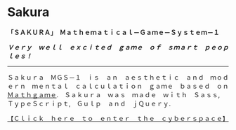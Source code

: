 # Sakura
**「ＳＡＫＵＲＡ」　Ｍａｔｈｅｍａｔｉｃａｌ－Ｇａｍｅ－Ｓｙｓｔｅｍ－１**

**_Ｖｅｒｙ　ｗｅｌｌ　ｅｘｃｉｔｅｄ　ｇａｍｅ　ｏｆ　ｓｍａｒｔ　ｐｅｏｐｌｅｓ！_**

---

Ｓａｋｕｒａ　ＭＧＳ－１　ｉｓ　ａｎ　ａｅｓｔｈｅｔｉｃ　ａｎｄ　ｍｏｄｅｒｎ　ｍｅｎｔａｌ　ｃａｌｃｕｌａｔｉｏｎ　ｇａｍｅ　ｂａｓｅｄ　ｏｎ　[Ｍａｔｈｇａｍｅ](https://github.com/TatuArvela/Mathgame).　Ｓａｋｕｒａ　ｗａｓ　ｍａｄｅ　ｗｉｔｈ　Ｓａｓｓ,　ＴｙｐｅＳｃｒｉｐｔ,　Ｇｕｌｐ　ａｎｄ　ｊＱｕｅｒｙ.

[【Ｃｌｉｃｋ　ｈｅｒｅ　ｔｏ　ｅｎｔｅｒ　ｔｈｅ　ｃｙｂｅｒｓｐａｃｅ】](http://tatuarvela.com/Sakura)
